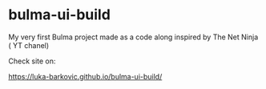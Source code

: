 # bulma-ui-build

My very first Bulma project made as a code along inspired by The Net Ninja ( YT chanel)

Check site on: 

https://luka-barkovic.github.io/bulma-ui-build/
